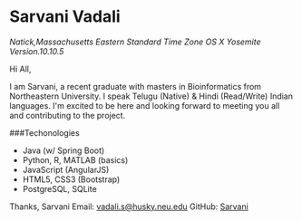 # Sarvani Vadali
_Natick,Massachusetts_
_Eastern Standard Time Zone_
_OS X Yosemite Version.10.10.5_


Hi All,

I am Sarvani, a recent graduate with masters in Bioinformatics from Northeastern University. I speak Telugu (Native) & Hindi (Read/Write) Indian languages. I'm excited to be here and looking forward to meeting you all and contributing to the project.

###Techonologies
+ Java (w/ Spring Boot)
+ Python, R, MATLAB (basics)
+ JavaScript (AngularJS)
+ HTML5, CSS3 (Bootstrap)
+ PostgreSQL, SQLite

Thanks,
Sarvani
Email: vadali.s@husky.neu.edu
GitHub: [Sarvani](https://github.com/SarvaniVadali)
